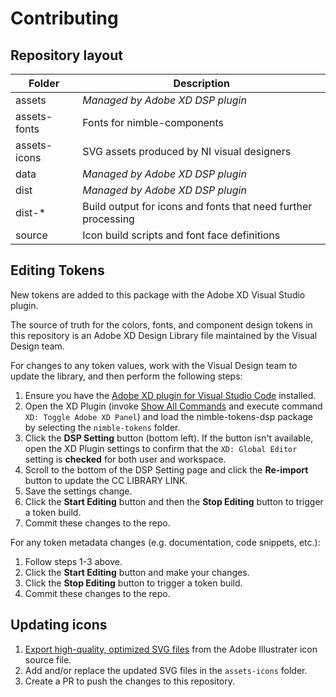 # Contributing

## Repository layout

| Folder       | Description                                                   |
|--------------|---------------------------------------------------------------|
| assets       | _Managed by Adobe XD DSP plugin_                              |
| assets-fonts | Fonts for nimble-components                                  |
| assets-icons | SVG assets produced by NI visual designers                    |
| data         | _Managed by Adobe XD DSP plugin_                              |
| dist         | _Managed by Adobe XD DSP plugin_                              |
| dist-*       | Build output for icons and fonts that need further processing |
| source       | Icon build scripts and font face definitions                  |

## Editing Tokens

New tokens are added to this package with the Adobe XD Visual Studio plugin.

The source of truth for the colors, fonts, and component design tokens in this repository is an Adobe XD Design Library file maintained by the Visual Design team.

For changes to any token values, work with the Visual Design team to update the library, and then perform the following steps:

1. Ensure you have the [Adobe XD plugin for Visual Studio Code](https://marketplace.visualstudio.com/items?itemName=Adobe.xd&ssr=false#overview) installed.
2. Open the XD Plugin (invoke [Show All Commands](https://code.visualstudio.com/docs/getstarted/keybindings#_navigation) and execute command `XD: Toggle Adobe XD Panel`) and load the nimble-tokens-dsp package by selecting the `nimble-tokens` folder.
3. Click the **DSP Setting** button (bottom left). If the button isn't available, open the XD Plugin settings to confirm that the `XD: Global Editor` setting is **checked** for both user and workspace.
4. Scroll to the bottom of the DSP Setting page and click the **Re-import** button to update the CC LIBRARY LINK.
5. Save the settings change.
6. Click the **Start Editing** button and then the **Stop Editing** button to trigger a token build.
7. Commit these changes to the repo.

For any token metadata changes (e.g. documentation, code snippets, etc.):

1. Follow steps 1-3 above.
2. Click the **Start Editing** button and make your changes.
3. Click the **Stop Editing** button to trigger a token build.
4. Commit these changes to the repo.

## Updating icons

1. [Export high-quality, optimized SVG files](https://helpx.adobe.com/illustrator/how-to/export-svg.html) from the Adobe Illustrater icon source file.
2. Add and/or replace the updated SVG files in the `assets-icons` folder.
3. Create a PR to push the changes to this repository.

